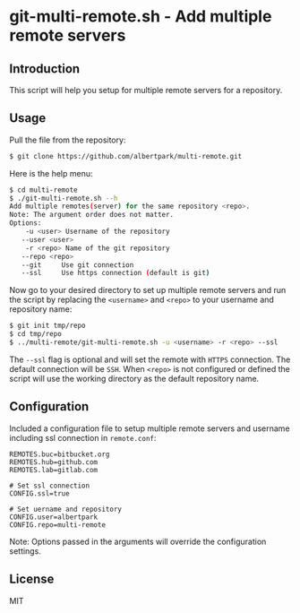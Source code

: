 # git-multi-remote.sh - Add multiple remote servers

## Introduction

This script will help you setup for multiple remote servers for a repository.

## Usage

Pull the file from the repository:
```bash
$ git clone https://github.com/albertpark/multi-remote.git
```

Here is the help menu:
```bash
$ cd multi-remote
$ ./git-multi-remote.sh --h
Add multiple remotes(server) for the same repository <repo>.
Note: The argument order does not matter.
Options:
    -u <user> Username of the repository
   --user <user>
    -r <repo> Name of the git repository
   --repo <repo>
   --git     Use git connection
   --ssl     Use https connection (default is git)
```

Now go to your desired directory to set up multiple remote servers and run the script by replacing the `<username>` and `<repo>` to your username and repository name:

```bash
$ git init tmp/repo
$ cd tmp/repo
$ ../multi-remote/git-multi-remote.sh -u <username> -r <repo> --ssl
```

The `--ssl` flag is optional and will set the remote with `HTTPS` connection. The default connection will be `SSH`. When `<repo>` is not configured or defined the script will use the working directory as the default repository name.

## Configuration

Included a configuration file to setup multiple remote servers and username including ssl connection in `remote.conf`:
```
REMOTES.buc=bitbucket.org
REMOTES.hub=github.com
REMOTES.lab=gitlab.com

# Set ssl connection
CONFIG.ssl=true

# Set uername and repository
CONFIG.user=albertpark
CONFIG.repo=multi-remote
```
Note: Options passed in the arguments will override the configuration settings.

## License

MIT

